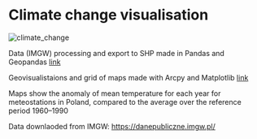 # Climate change visualisation

![climate_change](grid.jpg)

Data (IMGW) processing and export to SHP made in Pandas and Geopandas [link](https://github.com/marcinszwagrzyk/Climate_analysis/blob/master/Poland_climate_change_monthly.ipynb)


Geovisualistaions and grid of maps made with Arcpy and Matplotlib [link](https://github.com/marcinszwagrzyk/Climate_analysis/blob/master/map_plotting.py)


Maps show the anomaly of mean temperature for each year for meteostations in Poland,
compared to the average over the reference period  1960–1990

Data downlaoded from IMGW: https://danepubliczne.imgw.pl/




